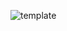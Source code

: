 ![template](https://raw.githubusercontent.com/ShriIraCatalog/resources-two/refs/heads/master/2025/04/20/20250420195906.png)
